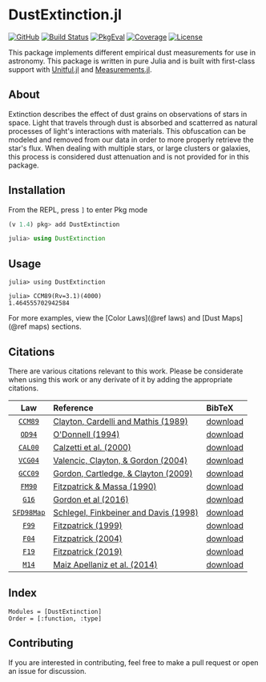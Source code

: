 # DustExtinction.jl



[![GitHub](https://img.shields.io/badge/Code-GitHub-black.svg)](https://github.com/juliaastro/DustExtinction.jl)
[![Build Status](https://github.com/juliaastro/DustExtinction.jl/workflows/CI/badge.svg?branch=master)](https://github.com/juliaastro/DustExtinction.jl/actions)
[![PkgEval](https://juliaci.github.io/NanosoldierReports/pkgeval_badges/D/DustExtinction.svg)](https://juliaci.github.io/NanosoldierReports/pkgeval_badges/report.html)
[![Coverage](https://codecov.io/gh/juliaastro/DustExtinction.jl/branch/master/graph/badge.svg)](https://codecov.io/gh/juliaastro/DustExtinction.jl)
[![License](https://img.shields.io/badge/License-MIT-yellow.svg)](https://opensource.org/licenses/MIT)

This package implements different empirical dust measurements for use in astronomy. This package is written in pure Julia and is built with first-class support with [Unitful.jl](https://github.com/painterqubits/unitful.jl) and [Measurements.jl](https://github.com/juliaphysics/measurements.jl).

## About
Extinction describes the effect of dust grains on observations of stars in space. Light that travels through dust is absorbed and scatterred as natural processes of light's interactions with materials. This obfuscation can be modeled and removed from our data in order to more properly retrieve the star's flux. When dealing with multiple stars, or large clusters or galaxies, this process is considered dust attenuation and is not provided for in this package.

## Installation

From the REPL, press `]` to enter Pkg mode

```julia
(v 1.4) pkg> add DustExtinction

julia> using DustExtinction
```

## Usage

```jldoctest
julia> using DustExtinction

julia> CCM89(Rv=3.1)(4000)
1.464555702942584
```

For more examples, view the [Color Laws](@ref laws) and [Dust Maps](@ref maps) sections.

## Citations

There are various citations relevant to this work. Please be considerate when using this work or any derivate of it by adding the appropriate citations.

|        Law         | Reference                                                                                      | BibTeX                       |
| :----------------: | :--------------------------------------------------------------------------------------------- | :--------------------------- |
|  [`CCM89`](@ref)   | [Clayton, Cardelli and Mathis (1989)](https://ui.adsabs.harvard.edu/abs/1989ApJ...345..245C)   | [download](assets/ccm89.bib) |
|   [`OD94`](@ref)   | [O'Donnell (1994)](https://ui.adsabs.harvard.edu/abs/1994ApJ...422..158O)                      | [download](assets/od94.bib)  |
|  [`CAL00`](@ref)   | [Calzetti et al. (2000)](https://ui.adsabs.harvard.edu/abs/2000ApJ...533..682C)                | [download](assets/cal00.bib) |
|  [`VCG04`](@ref)   | [Valencic, Clayton, & Gordon (2004)](https://ui.adsabs.harvard.edu/abs/2004ApJ...616..912V)    | [download](assets/vcg04.bib) |
|  [`GCC09`](@ref)   | [Gordon, Cartledge, & Clayton (2009)](https://ui.adsabs.harvard.edu/abs/2009ApJ...705.1320G)   | [download](assets/gcc09.bib) |
|  [`FM90`](@ref)   | [Fitzpatrick & Massa (1990)](https://ui.adsabs.harvard.edu/abs/1990ApJS...72..163F)   | [download](assets/fm90.bib) |
| [`G16`](@ref) | [Gordon et al (2016) ](https://ui.adsabs.harvard.edu/abs/2016ApJ...826..104G) | [download](assets/g16.bib) |
| [`SFD98Map`](@ref) | [Schlegel, Finkbeiner and Davis (1998)](https://ui.adsabs.harvard.edu/abs/1998ApJ...500..525S) | [download](assets/sfd98.bib) |
| [`F99`](@ref) | [Fitzpatrick (1999)](https://ui.adsabs.harvard.edu/abs/1999PASP..111...63F) | [download](assets/f99.bib) |
| [`F04`](@ref) | [Fitzpatrick (2004)](https://ui.adsabs.harvard.edu/abs/2004ASPC..309...33F) | [download](assets/f04.bib) |
| [`F19`](@ref) | [Fitzpatrick (2019)](https://ui.adsabs.harvard.edu/abs/2019ApJ...886..108F) | [download](assets/f19.bib) |
| [`M14`](@ref) | [Maiz Apellaniz et al. (2014)](https://ui.adsabs.harvard.edu/abs/2014A%26A...564A..63M) | [download](assets/m14.bib) |

## Index

```@index
Modules = [DustExtinction]
Order = [:function, :type]
```

## Contributing

If you are interested in contributing, feel free to make a pull request or open an issue for discussion.
